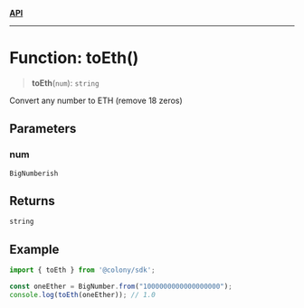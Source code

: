 [**API**](../README.md)

***

# Function: toEth()

> **toEth**(`num`): `string`

Convert any number to ETH (remove 18 zeros)

## Parameters

### num

`BigNumberish`

## Returns

`string`

## Example

```typescript
import { toEth } from '@colony/sdk';

const oneEther = BigNumber.from("1000000000000000000");
console.log(toEth(oneEther)); // 1.0
```
